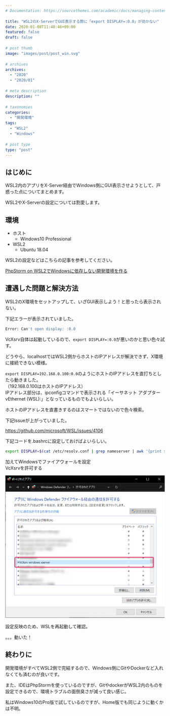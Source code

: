 ```yaml
---
# Documentation: https://sourcethemes.com/academic/docs/managing-content/

title: "WSL2のX-ServerでGUI表示する際に「export DISPLAY=:0.0」が効かない"
date: 2020-01-08T11:48:46+09:00
featured: false
draft: false

# post thumb
image: "images/post/post_win.svg"

# archives
archives:
  - "2020"
  - "2020/01"

# meta description
description: ""

# taxonomies
categories:
  - "開発環境"
tags:
  - "WSL2"
  - "Windows"

# post type
type: "post"
---
```


## はじめに

WSL2内のアプリをX-Server経由でWindows側にGUI表示させようとして、戸惑った点についてまとめます。

WSL2やX-Serverの設定については割愛します。

## 環境

- ホスト
    - Windows10 Professional
- WSL2
    - Ubuntu 18.04

WSL2の設定などはこちらの記事を参考してください。

[PhpStorm on WSL2でWindowsに依存しない開発環境を作る](/blog/2020/01/docker-on-wsl2-development-environment/)


## 遭遇した問題と解決方法

WSL2のX環境をセットアップして、いざGUI表示しよう！と思ったら表示されない。

下記エラーが表示されていました。

```bash
Error: Can't open display: :0.0
```

VcXsrv自体は起動しているので、```export DISPLAY=:0.0```が悪いのかと思い色々試す。

どうやら、localhostではWSL2側からホストのIPアドレスが解決できず、X環境に接続できない模様。

```export DISPLAY=192.168.0.100:0.0```のようにホストのIPアドレスを直打ちとしたら動きました。  
（192.168.0.100はホストのIPアドレス）  
IPアドレス部分は、ipconfigコマンドで表示される「イーサネット アダプター vEthernet (WSL):」となっているものでもよいらしい。

ホストのIPアドレスを直書きするのはスマートではないので色々検索。

下記Issueが上がっていました。

https://github.com/microsoft/WSL/issues/4106

下記コードを.bashrcに設定しておけばよいらしい。

```bash
export DISPLAY=$(cat /etc/resolv.conf | grep nameserver | awk '{print $2}'):0.0
```

加えてWindowsでファイアウォールを設定  
VcXsrvを許可する

![ファイアウォール設定](img-01.png)

設定反映のため、WSLを再起動して確認。

。。。動いた！


## 終わりに

開発環境がすべてWSL2側で完結するので、Windows側にGitやDockerなど入れなくても済むのが良いです。

また、IDEはPhpStormを使っているのですが、GitやdockerがWSL2内のものを設定できるので、環境トラブルの面倒臭さが減って良い感じ。

私はWindows10のPro版で試しているのですが、Home版でも同じように動くかは不明。
